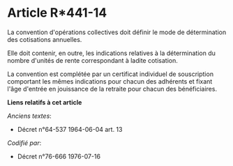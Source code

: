 # Article R*441-14

La convention d'opérations collectives doit définir le mode de détermination des cotisations annuelles.

Elle doit contenir, en outre, les indications relatives à la détermination du nombre d'unités de rente correspondant à ladite
cotisation.

La convention est complétée par un certificat individuel de souscription comportant les mêmes indications pour chacun des
adhérents et fixant l'âge d'entrée en jouissance de la retraite pour chacun des bénéficiaires.

**Liens relatifs à cet article**

_Anciens textes_:

  - Décret n°64-537 1964-06-04 art. 13

_Codifié par_:

  - Décret n°76-666 1976-07-16
